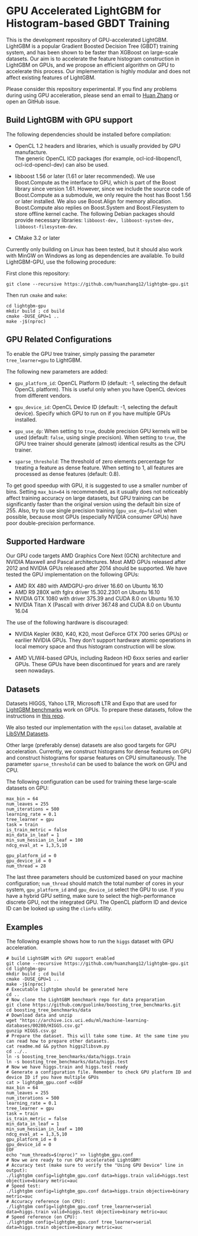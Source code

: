 GPU Accelerated LightGBM for Histogram-based GBDT Training
=========================

This is the development repository of GPU-accelerated LightGBM. 
LightGBM is a popular Gradient Boosted Decision Tree (GBDT) training system,
and has been shown to be faster than XGBoost on large-scale datasets.
Our aim is to accelerate the feature histogram construction in LightGBM on GPUs,
and we propose an efficient algorithm on GPU to accelerate this process.
Our implementation is highly modular and does not affect existing features 
of LightGBM.

Please consider this repository experimental. If you find any problems during using
GPU acceleration, please send an email to [Huan Zhang](ecezhang@ucdavis.edu) or 
open an GitHub issue.

Build LightGBM with GPU support
-------------------------

The following dependencies should be installed before compilation:

- OpenCL 1.2 headers and libraries, which is usually provided by GPU manufacture.  
  The generic OpenCL ICD packages (for example, ocl-icd-libopencl1,
  ocl-icd-opencl-dev) can also be used.

- libboost 1.56 or later (1.61 or later recommended). We use Boost.Compute as
  the interface to GPU, which is part of the Boost library since version 1.61.
  However, since we include the source code of Boost.Compute as a submodule, we
  only require the host has Boost 1.56 or later installed. We also use
  Boost.Align for memory allocation. Boost.Compute also replies on Boost.System
  and Boost.Filesystem to store offline kernel cache. The following Debian 
  packages should provide necessary libraries: 
  `libboost-dev, libboost-system-dev, libboost-filesystem-dev`.

- CMake 3.2 or later

Currently only building on Linux has been tested, but it should also work with
MinGW on Windows as long as dependencies are available. To build LightGBM-GPU,
use the following procedure:

First clone this repository:

```
git clone --recursive https://github.com/huanzhang12/lightgbm-gpu.git
```

Then run `cmake` and `make`:

```
cd lightgbm-gpu
mkdir build ; cd build
cmake -DUSE_GPU=1 .. 
make -j$(nproc) 
```

GPU Related Configurations
--------------------------

To enable the GPU tree trainer, simply passing the parameter `tree_learner=gpu` to LightGBM.

The following new parameters are added:

- `gpu_platform_id`: OpenCL Platform ID (default: -1, selecting the default OpenCL platform).
This is useful only when you have OpenCL devices from different vendors.

- `gpu_device_id`: OpenCL Device ID (default: -1, selecting the default device).
Specify which GPU to run on if you have multiple GPUs installed.

- `gpu_use_dp`: When setting to `true`, double precision GPU kernels will be used 
(default: `false`, using single precision). When setting to `true`, the GPU tree
trainer should generate (almost) identical results as the CPU trainer.

- `sparse_threshold`: The threshold of zero elements percentage for
  treating a feature as dense feature. When setting to 1, all features are
  processed as dense features (default: 0.8).

To get good speedup with GPU, it is suggested to use a smaller number of bins.
Setting `max_bin=64` is recommended, as it usually does not noticeably affect
training accuracy on large datasets, but GPU training can be significantly
faster than the original version using the default bin size of 255. 
Also, try to use single precision training (`gpu_use_dp=false`) when possible, 
because most GPUs (especially NVIDIA consumer GPUs) have poor double-precision 
performance.

Supported Hardware
--------------------------

Our GPU code targets AMD Graphics Core Next (GCN) architecture and NVIDIA
Maxwell and Pascal architectures. Most AMD GPUs released after 2012 and NVIDIA
GPUs released after 2014 should be supported. We have tested the GPU
implementation on the following GPUs:

- AMD RX 480 with AMDGPU-pro driver 16.60 on Ubuntu 16.10
- AMD R9 280X with fglrx driver 15.302.2301 on Ubuntu 16.10
- NVIDIA GTX 1080 with driver 375.39 and CUDA 8.0 on Ubuntu 16.10 
- NVIDIA Titan X (Pascal) with driver 367.48 and CUDA 8.0 on Ubuntu 16.04

The use of the following hardware is discouraged:

- NVIDIA Kepler (K80, K40, K20, most GeForce GTX 700 series GPUs) or earilier
  NVIDIA GPUs. They don't support hardware atomic operations in local memory space
  and thus histogram construction will be slow.

- AMD VLIW4-based GPUs, including Radeon HD 6xxx series and earlier GPUs. These
  GPUs have been discontinued for years and are rarely seen nowadays.

Datasets
--------------------------

Datasets HIGGS, Yahoo LTR, Microsoft LTR and Expo that are used for 
[LightGBM benchmarks](https://github.com/Microsoft/LightGBM/wiki/Experiments#parallel-experiment) 
work on GPUs. To prepare these datasets, follow the instructions in
[this repo](https://github.com/guolinke/boosting_tree_benchmarks).

We also tested our implementation with the `epsilon` dataset, available at 
[LibSVM Datasets](http://www.csie.ntu.edu.tw/~cjlin/libsvmtools/datasets/binary.html).

Other large (preferably dense) datasets are also good targets for GPU
acceleration. Currently, we construct histograms for dense features on GPU
and construct histograms for sparse features on CPU simultaneously. The
parameter `sparse_threshold` can be used to balance the work on GPU and CPU.

The following configuration can be used for training these large-scale
datasets on GPU:

```
max_bin = 64
num_leaves = 255
num_iterations = 500
learning_rate = 0.1
tree_learner = gpu
task = train
is_train_metric = false
min_data_in_leaf = 1
min_sum_hessian_in_leaf = 100
ndcg_eval_at = 1,3,5,10

gpu_platform_id = 0
gpu_device_id = 0
num_thread = 28
```

The last three parameters should be customized based on your machine configuration;
`num_thread` should match the total number of cores in your system, `gpu_platform_id`
and `gpu_device_id` select the GPU to use. If you have a hybrid GPU setting,
make sure to select the high-performance discrete GPU, not the integrated GPU.
The OpenCL platform ID and device ID can be looked up using the `clinfo` utility.

Examples
--------------------------

The following example shows how to run the `higgs` dataset with GPU acceleration.

```
# build LightGBM with GPU support enabled
git clone --recursive https://github.com/huanzhang12/lightgbm-gpu.git
cd lightgbm-gpu
mkdir build ; cd build
cmake -DUSE_GPU=1 .. 
make -j$(nproc) 
# Executable lightgbm should be generated here
cd ..
# Now clone the LightGBM benchmark repo for data preparation
git clone https://github.com/guolinke/boosting_tree_benchmarks.git
cd boosting_tree_benchmarks/data
# Download data and unzip
wget "https://archive.ics.uci.edu/ml/machine-learning-databases/00280/HIGGS.csv.gz"
gunzip HIGGS.csv.gz
# Prepare the dataset. This will take some time. At the same time you can read how to prepare other datasets.
cat readme.md && python higgs2libsvm.py
cd ../..
ln -s boosting_tree_benchmarks/data/higgs.train
ln -s boosting_tree_benchmarks/data/higgs.test
# Now we have higgs.train and higgs.test ready
# Generate a configuration file. Remember to check GPU platform ID and device ID if you have multiple GPUs
cat > lightgbm_gpu.conf <<EOF
max_bin = 64
num_leaves = 255
num_iterations = 500
learning_rate = 0.1
tree_learner = gpu
task = train
is_train_metric = false
min_data_in_leaf = 1
min_sum_hessian_in_leaf = 100
ndcg_eval_at = 1,3,5,10
gpu_platform_id = 0
gpu_device_id = 0
EOF
echo "num_threads=$(nproc)" >> lightgbm_gpu.conf
# Now we are ready to run GPU accelerated LightGBM!
# Accuracy test (make sure to verify the "Using GPU Device" line in output):
./lightgbm config=lightgbm_gpu.conf data=higgs.train valid=higgs.test objective=binary metric=auc
# Speed test:
./lightgbm config=lightgbm_gpu.conf data=higgs.train objective=binary metric=auc
# Accuracy reference (on CPU):
./lightgbm config=lightgbm_gpu.conf tree_learner=serial data=higgs.train valid=higgs.test objective=binary metric=auc
# Speed reference (on CPU):
./lightgbm config=lightgbm_gpu.conf tree_learner=serial data=higgs.train objective=binary metric=auc
```

